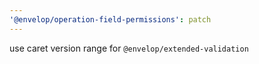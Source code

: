 ```yaml
---
'@envelop/operation-field-permissions': patch
---
```


use caret version range for `@envelop/extended-validation`
